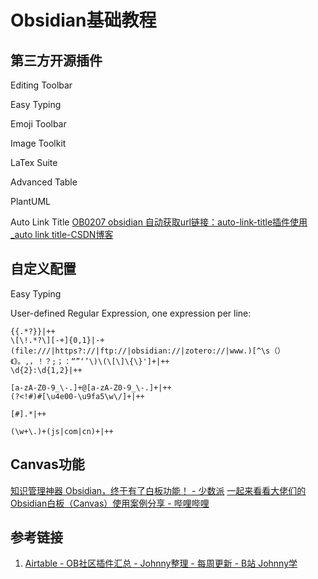 # Obsidian基础教程

## 第三方开源插件

Editing Toolbar

Easy Typing

Emoji Toolbar

Image Toolkit

LaTex Suite

Advanced Table

PlantUML

Auto Link Title
[OB0207 obsidian 自动获取url链接：auto-link-title插件使用\_auto link title-CSDN博客](https://blog.csdn.net/qq_41520353/article/details/128675834)

## 自定义配置

Easy Typing

User-defined Regular Expression, one expression per line: 
```
{{.*?}}|++
\[\!.*?\][-+]{0,1}|-+
(file:///|https?://|ftp://|obsidian://|zotero://|www.)[^\s（）《》。,，！？;；：“”‘’\)\(\[\]\{\}']+|++
\d{2}:\d{1,2}|++

[a-zA-Z0-9_\-.]+@[a-zA-Z0-9_\-.]+|++
(?<!#)#[\u4e00-\u9fa5\w\/]+|++

[#].*|++

(\w+\.)+(js|com|cn)+|++
```

## Canvas功能

[知识管理神器 Obsidian，终于有了白板功能！ - 少数派](https://sspai.com/post/77463)
[一起来看看大佬们的Obsidian白板（Canvas）使用案例分享 - 哔哩哔哩](https://www.bilibili.com/read/cv21024214)


## 参考链接
1. [Airtable - OB社区插件汇总 - Johnny整理 - 每周更新 - B站 Johnny学](https://airtable.com/appErQxa3n8SnyUdO/shrdmp10Lxmf5Wmgl/tblJqnWpcKURTjysX)